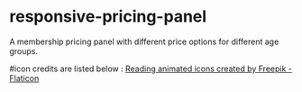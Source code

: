 # responsive-pricing-panel
A membership pricing panel with different price options for different age groups. 

#icon credits are listed below :
<a href="https://www.flaticon.com/free-animated-icons/reading" title="reading animated icons">Reading animated icons created by Freepik - Flaticon</a>
